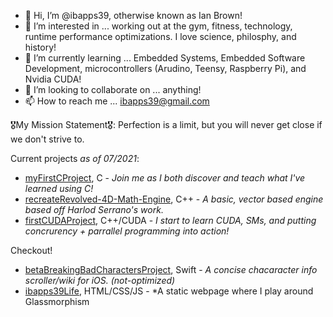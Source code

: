 - 👋 Hi, I’m @ibapps39, otherwise known as Ian Brown!
- 👀 I’m interested in ... working out at the gym, fitness, technology, runtime performance optimizations. I love science, philosphy, and history!
- 🌱 I’m currently learning ... Embedded Systems, Embedded Software Development, microcontrollers (Arudino, Teensy, Raspberry Pi), and Nvidia CUDA!
- 💞️ I’m looking to collaborate on ... anything!
- 📫 How to reach me ... ibapps39@gmail.com 

🎖My Mission Statement🎖: Perfection is a limit, but you will never get close if we don't strive to.

Current projects *as of 07/2021*:
- [myFirstCProject](https://github.com/ibapps39/myFirstCProject), C - *Join me as I both discover and teach what I've learned using C!* 
- [recreateRevolved-4D-Math-Engine](https://github.com/ibapps39/recreateRevolved-4D-Math-Engine), C++ - *A basic, vector based engine based off Harlod Serrano's work.*
- [firstCUDAProject](https://github.com/ibapps39/firstCUDAProject), C++/CUDA - *I start to learn CUDA, SMs, and putting concrurency + parrallel programming into action!*

Checkout!
- [betaBreakingBadCharactersProject](https://github.com/ibapps39/betaBreakingBadCharactersProject), Swift - *A concise chacaracter info scroller/wiki for iOS. (not-optimized)*
- [ibapps39Life](https://github.com/ibapps39/ibapps39Life), HTML/CSS/JS - *A static webpage where I play around Glassmorphism

<!---
ibapps39/ibapps39 is a ✨ special ✨ repository because its `README.md` (this file) appears on your GitHub profile.
You can click the Preview link to take a look at your changes.
--->
